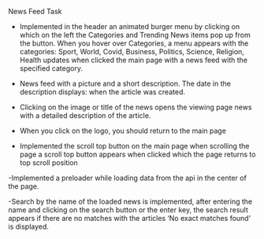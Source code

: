 News Feed Task

- Implemented in the header an animated burger menu by clicking on which on the left
the Categories and Trending News items pop up from the button.
When you hover over Categories, a menu appears with the categories: Sport, World, Covid,
Business, Politics, Science, Religion, Health updates when clicked
the main page with a news feed with the specified category.

- News feed with a picture and a short description. The date in the description
displays: when the article was created.

- Clicking on the image or title of the news opens the viewing page
news with a detailed description of the article.

- When you click on the logo, you should return to the main page

- Implemented the scroll top button on the main page when scrolling the page
a scroll top button appears when clicked which the page returns to
top scroll position

-Implemented a preloader while loading data from the api in the center of the page.

-Search by the name of the loaded news is implemented, after entering the name and
clicking on the search button or the enter key, the search result appears if there are no matches with the articles
‘No exact matches found’ is displayed.
